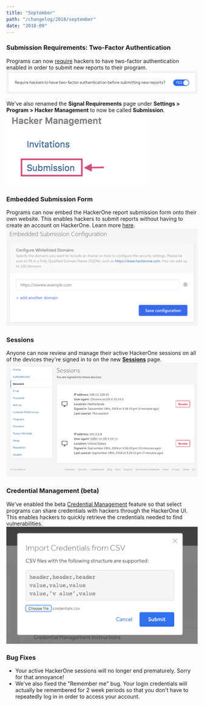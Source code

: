 ```yaml
---
title: "September"
path: "/changelog/2018/september"
date: "2018-09"
---
```


### Submission Requirements: Two-Factor Authentication
Programs can now [require](/programs/submission.html) hackers to have two-factor authentication enabled in order to submit new reports to their program.
![submissions](./images/submission-2.png)

We've also renamed the <b>Signal Requirements</b> page under <b>Settings > Program > Hacker Management</b> to now be called <b>Submission</b>.
![submissions](./images/submission.png)

### Embedded Submission Form
Programs can now embed the HackerOne report submission form onto their own website. This enables hackers to submit reports without having to create an account on HackerOne. Learn more [here](/programs/embedded-submissions-form.html).
![embedded-submissions](./images/embedded-submissions.png)

### Sessions
Anyone can now review and manage their active HackerOne sessions on all of the devices they're signed in to on the new <b>[Sessions](/hackers/sessions.html)</b> page.
![sessions](./images/sessions-1.png)

### Credential Management (beta)
We've enabled the beta [Credential Management](/programs/credential-management.html) feature so that select programs can share credentials with hackers through the HackerOne UI. This enables hackers to quickly retrieve the credentials needed to find vulnerabilities.
![credential management](./images/credential-management-2.png)

### Bug Fixes
* Your active HackerOne sessions will no longer end prematurely. Sorry for that annoyance!
* We've also fixed the "Remember me" bug. Your login credentials will actually be remembered for 2 week periods so that you don't have to repeatedly log in in order to access your account.  
